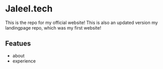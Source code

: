 # Jaleel.tech
This is the repo for my official website! This is also an updated version my landingpage repo, which was my first website!

## Featues
- about
- experience
